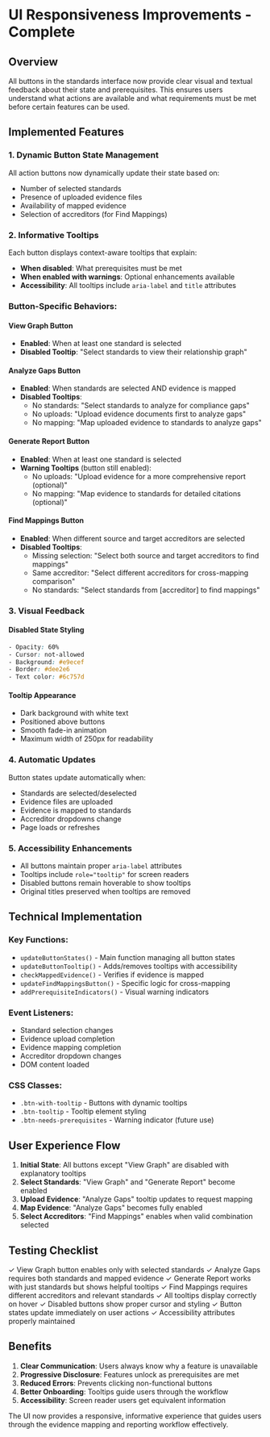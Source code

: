 # UI Responsiveness Improvements - Complete

## Overview

All buttons in the standards interface now provide clear visual and textual feedback about their state and prerequisites. This ensures users understand what actions are available and what requirements must be met before certain features can be used.

## Implemented Features

### 1. Dynamic Button State Management

All action buttons now dynamically update their state based on:
- Number of selected standards
- Presence of uploaded evidence files
- Availability of mapped evidence
- Selection of accreditors (for Find Mappings)

### 2. Informative Tooltips

Each button displays context-aware tooltips that explain:
- **When disabled**: What prerequisites must be met
- **When enabled with warnings**: Optional enhancements available
- **Accessibility**: All tooltips include `aria-label` and `title` attributes

### Button-Specific Behaviors:

#### View Graph Button
- **Enabled**: When at least one standard is selected
- **Disabled Tooltip**: "Select standards to view their relationship graph"

#### Analyze Gaps Button  
- **Enabled**: When standards are selected AND evidence is mapped
- **Disabled Tooltips**:
  - No standards: "Select standards to analyze for compliance gaps"
  - No uploads: "Upload evidence documents first to analyze gaps"
  - No mapping: "Map uploaded evidence to standards to analyze gaps"

#### Generate Report Button
- **Enabled**: When at least one standard is selected
- **Warning Tooltips** (button still enabled):
  - No uploads: "Upload evidence for a more comprehensive report (optional)"
  - No mapping: "Map evidence to standards for detailed citations (optional)"

#### Find Mappings Button
- **Enabled**: When different source and target accreditors are selected
- **Disabled Tooltips**:
  - Missing selection: "Select both source and target accreditors to find mappings"
  - Same accreditor: "Select different accreditors for cross-mapping comparison"
  - No standards: "Select standards from [accreditor] to find mappings"

### 3. Visual Feedback

#### Disabled State Styling
```css
- Opacity: 60%
- Cursor: not-allowed
- Background: #e9ecef
- Border: #dee2e6
- Text color: #6c757d
```

#### Tooltip Appearance
- Dark background with white text
- Positioned above buttons
- Smooth fade-in animation
- Maximum width of 250px for readability

### 4. Automatic Updates

Button states update automatically when:
- Standards are selected/deselected
- Evidence files are uploaded
- Evidence is mapped to standards
- Accreditor dropdowns change
- Page loads or refreshes

### 5. Accessibility Enhancements

- All buttons maintain proper `aria-label` attributes
- Tooltips include `role="tooltip"` for screen readers
- Disabled buttons remain hoverable to show tooltips
- Original titles preserved when tooltips are removed

## Technical Implementation

### Key Functions:
- `updateButtonStates()` - Main function managing all button states
- `updateButtonTooltip()` - Adds/removes tooltips with accessibility
- `checkMappedEvidence()` - Verifies if evidence is mapped
- `updateFindMappingsButton()` - Specific logic for cross-mapping
- `addPrerequisiteIndicators()` - Visual warning indicators

### Event Listeners:
- Standard selection changes
- Evidence upload completion
- Evidence mapping completion
- Accreditor dropdown changes
- DOM content loaded

### CSS Classes:
- `.btn-with-tooltip` - Buttons with dynamic tooltips
- `.btn-tooltip` - Tooltip element styling
- `.btn-needs-prerequisites` - Warning indicator (future use)

## User Experience Flow

1. **Initial State**: All buttons except "View Graph" are disabled with explanatory tooltips
2. **Select Standards**: "View Graph" and "Generate Report" become enabled
3. **Upload Evidence**: "Analyze Gaps" tooltip updates to request mapping
4. **Map Evidence**: "Analyze Gaps" becomes fully enabled
5. **Select Accreditors**: "Find Mappings" enables when valid combination selected

## Testing Checklist

✓ View Graph button enables only with selected standards
✓ Analyze Gaps requires both standards and mapped evidence
✓ Generate Report works with just standards but shows helpful tooltips
✓ Find Mappings requires different accreditors and relevant standards
✓ All tooltips display correctly on hover
✓ Disabled buttons show proper cursor and styling
✓ Button states update immediately on user actions
✓ Accessibility attributes properly maintained

## Benefits

1. **Clear Communication**: Users always know why a feature is unavailable
2. **Progressive Disclosure**: Features unlock as prerequisites are met
3. **Reduced Errors**: Prevents clicking non-functional buttons
4. **Better Onboarding**: Tooltips guide users through the workflow
5. **Accessibility**: Screen reader users get equivalent information

The UI now provides a responsive, informative experience that guides users through the evidence mapping and reporting workflow effectively.